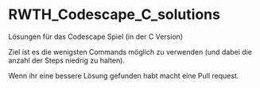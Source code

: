 # RWTH_Codescape_C_solutions
Lösungen für das Codescape Spiel (in der C Version)

Ziel ist es die wenigsten Commands möglich zu verwenden (und dabei die anzahl der Steps niedrig zu halten).

Wenn ihr eine bessere Lösung gefunden habt macht eine Pull request.
